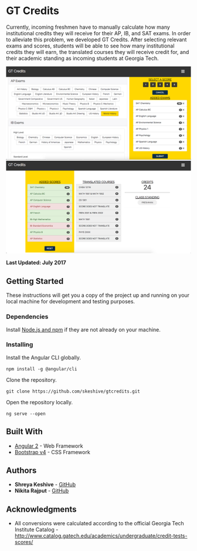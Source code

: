 # GT Credits

Currently, incoming freshmen have to manually calculate how many institutional credits they will receive for their AP, IB, and SAT exams. In order to alleviate this problem, we developed GT Credits. After selecting relevant exams and scores, students will be able to see how many institutional credits they will earn, the translated courses they will receive credit for, and their academic standing as incoming students at Georgia Tech.

![alt text](screenshots/add-scores.png)
![alt text](screenshots/translated-results.png)

**Last Updated: July 2017**

## Getting Started

These instructions will get you a copy of the project up and running on your local machine for development and testing purposes.

### Dependencies

Install [Node.js and npm](https://nodejs.org/en/download/) if they are not already on your machine.

### Installing

Install the Angular CLI globally.

```
npm install -g @angular/cli
```

Clone the repository.

```
git clone https://github.com/skeshive/gtcredits.git
```

Open the repository locally.
```
ng serve --open
```

## Built With

* [Angular 2](https://angular.io/) - Web Framework
* [Bootstrap v4](http://getbootstrap.com/) - CSS Framework


## Authors

* **Shreya Keshive** - [GitHub](https://github.com/skeshive)
* **Nikita Rajput** - [GitHub](https://github.com/nikitarajput)

## Acknowledgments

* All conversions were calculated according to the official Georgia Tech Institute Catalog - http://www.catalog.gatech.edu/academics/undergraduate/credit-tests-scores/
